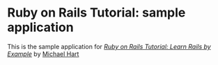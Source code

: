 # Ruby on Rails Tutorial: sample application
This is the sample application for
[*Ruby on Rails Tutorial: Learn Rails by Example*](http://railstutorial.org)
by [Michael Hart](http://michaelhartl.com)
